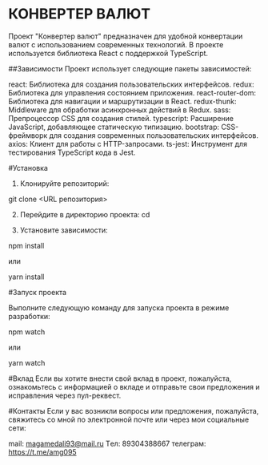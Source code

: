 # КОНВЕРТЕР ВАЛЮТ
Проект "Конвертер валют" предназначен для удобной конвертации валют с использованием современных технологий. В проекте используется библиотека React с поддержкой TypeScript.

##Зависимости
Проект использует следующие пакеты зависимостей:

react: Библиотека для создания пользовательских интерфейсов.
redux: Библиотека для управления состоянием приложения.
react-router-dom: Библиотека для навигации и маршрутизации в React.
redux-thunk: Middleware для обработки асинхронных действий в Redux.
sass: Препроцессор CSS для создания стилей.
typescript: Расширение JavaScript, добавляющее статическую типизацию.
bootstrap: CSS-фреймворк для создания современных пользовательских интерфейсов.
axios: Клиент для работы с HTTP-запросами.
ts-jest: Инструмент для тестирования TypeScript кода в Jest.

#Установка

1. Клонируйте репозиторий:

git clone <URL репозитория>

2. Перейдите в директорию проекта:
cd <volute-conversion>

3. Установите зависимости:

npm install

или 

yarn install

#Запуск проекта

Выполните следующую команду для запуска проекта в режиме разработки:

npm watch

или 

yarn watch

#Вклад
Если вы хотите внести свой вклад в проект, пожалуйста, ознакомьтесь с информацией о вкладе и отправьте свои предложения и исправления через пул-реквест.

#Контакты
Если у вас возникли вопросы или предложения, пожалуйста, свяжитесь со мной по электронной почте или через мои социальные сети:

mail: magamedali93@mail.ru
Tел: 89304388667
телеграм: https://t.me/amg095
